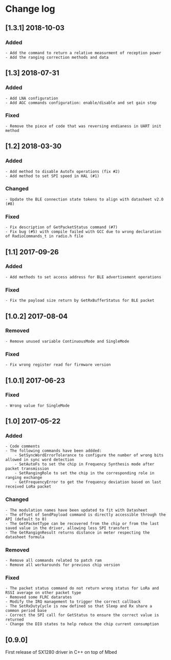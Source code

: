 # Change log

## [1.3.1] 2018-10-03

### Added
    - Add the command to return a relative measurment of reception power
    - Add the ranging correction methods and data

## [1.3] 2018-07-31

### Added
    - Add LNA configuration
    - Add AGC commands configuration: enable/disable and set gain step

### Fixed
    - Remove the piece of code that was reversing endianess in UART init method

## [1.2] 2018-03-30

### Added
    - Add method to disable AutoTx operations (fix #2)
    - Add method to set SPI speed in HAL (#1)

### Changed
    - Update the BLE connection state tokens to align with datasheet v2.0 (#8)

### Fixed
    - Fix description of GetPacketStatus command (#7)
    - Fix bug (#5) with compile failed with GCC due to wrong declaration of RadioCommands_t in radio.h file

## [1.1] 2017-09-26

### Added
    - Add methods to set access address for BLE advertisement operations

### Fixed
    - Fix the payload size return by GetRxBufferStatus for BLE packet

## [1.0.2] 2017-08-04

### Removed
    - Remove unused variable ContinuousMode and SingleMode

### Fixed
    - Fix wrong register read for firmware version

## [1.0.1] 2017-06-23

### Fixed
    - Wrong value for SingleMode

## [1.0] 2017-05-22

### Added
    - Code comments
    - The following commands have been addded:
        - SetSyncWordErrorTolerance to configure the number of wrong bits allowed in sync word detection
        - SetAutoFs to set the chip in Frequency Synthesis mode after packet transmission
        - SetRangingRole to set the chip in the corresponding role in ranging exchange
        - GetFrequencyError to get the frequency deviation based on last received LoRa packet

### Changed
    - The modulation names have been updated to fit with Datasheet
    - The offset of SendPayload command is directly accessible through the API (default to 0)
    - The GetPacketType can be recovered from the chip or from the last saved value in the driver, allowing less SPI transfert
    - The GetRangignResult returns distance in meter respecting the datasheet formula

### Removed
    - Remove all commands related to patch ram
    - Remove all workarounds for previous chip version

### Fixed
    - The packet status command do not return wrong status for LoRa and RSSI average on other packet type
    - Removed some FLRC datarates
    - Modify the IRQ management to trigger the correct callback
    - The SetRxDutyCycle is now defined so that Sleep and Rx share a common period base
    - Correct the SPI call for GetStatus to ensure the correct value is returned
    - Change the DIO states to help reduce the chip current consumption


## [0.9.0]
First release of SX1280 driver in C++ on top of Mbed
